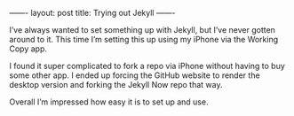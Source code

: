 ——-
layout: post
title: Trying out Jekyll
——-

I’ve always wanted to set something up with Jekyll, but I’ve never gotten around to it. This time I’m setting this up using my iPhone via the Working Copy app. 

I found it super complicated to fork a repo via iPhone without having to buy some other app. I ended up forcing the GitHub website to render the desktop version and forking the Jekyll Now repo that way. 

Overall I’m impressed how easy it is to set up and use.